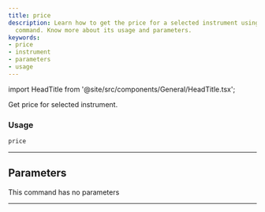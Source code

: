 ```yaml
---
title: price
description: Learn how to get the price for a selected instrument using the 'price'
  command. Know more about its usage and parameters.
keywords:
- price
- instrument
- parameters
- usage
---
```


import HeadTitle from '@site/src/components/General/HeadTitle.tsx';

<HeadTitle title="forex /oanda/price - Reference | OpenBB Terminal Docs" />

Get price for selected instrument.

### Usage

```python wordwrap
price
```

---

## Parameters

This command has no parameters


---
